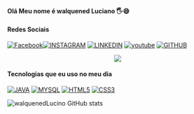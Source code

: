 #### Olá Meu nome é walquened Luciano 🖐😄

#### Redes Sociais 

[![Facebook](https://img.shields.io/badge/Facebook-1877F2?style=for-the-badge&logo=facebook&logoColor=white)](https://www.facebook.com/Dwalquenedluciano)[![INSTAGRAM](https://img.shields.io/badge/Instagram-E4405F?style=for-the-badge&logo=instagram&logoColor=white)](https://www.instagram.com/walquenedluciano/)
[![LINKEDIN](https://img.shields.io/badge/LinkedIn-0077B5?style=for-the-badge&logo=linkedin&logoColor=white)](https://www.linkedin.com/in/walquened-luciano/)
[![youtube](https://img.shields.io/badge/YouTube-FF0000?style=for-the-badge&logo=youtube&logoColor=white)](https://github.com/walquened/)
 [![GITHUB](https://img.shields.io/badge/GitHub-100000?style=for-the-badge&logo=github&logoColor=white)](https://github.com/walquened/)



<p align = "center">
<img src = "https://readme-typing-svg.herokuapp.com?font=monospace&color=00ffd2&size=25¢er=true&vCenter=true&lines=Sou+Um+Estudate+Leaner!;Open+Source+Contributor">
</p>


#### Tecnologias que eu uso no meu dia
[![JAVA](https://img.shields.io/badge/Java-ED8B00?style=for-the-badge&logo=java&logoColor=white)](https://github.com/walquened/)
[![MYSQL](https://img.shields.io/badge/MySQL-00000F?style=for-the-badge&logo=mysql&logoColor=white)](https://github.com/walquened/)
[![HTML5](https://img.shields.io/badge/HTML5-E34F26?style=for-the-badge&logo=html5&logoColor=white)](https://github.com/walquened/)
[![CSS3](https://img.shields.io/badge/CSS3-1572B6?style=for-the-badge&logo=css3&logoColor=white)](https://github.com/walquened/)


![walquenedLucino GitHub stats](https://github-readme-stats.vercel.app/api?username=walquened&show_icons=true&theme=radical)
 
 
